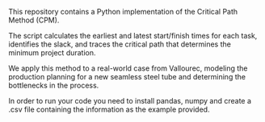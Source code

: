 This repository contains a Python implementation of the Critical Path Method (CPM).

The script calculates the earliest and latest start/finish times for each task, identifies the slack, and traces the critical path that determines the minimum project duration.

We apply this method to a real-world case from Vallourec, modeling the production planning for a new seamless steel tube and determining the bottlenecks in the process.

In order to run your code you need to install pandas, numpy and create a .csv file containing the information as the example provided.

